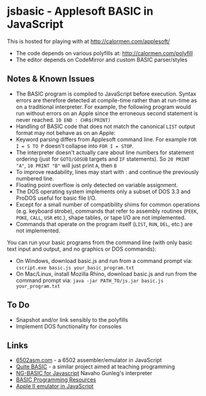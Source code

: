 jsbasic - Applesoft BASIC in JavaScript
=======================================

This is hosted for playing with at http://calormen.com/applesoft/ 

* The code depends on various polyfills at: http://calormen.com/polyfill
* The editor depends on CodeMirror and custom BASIC parser/styles

Notes & Known Issues
--------------------
* The BASIC program is compiled to JavaScript before execution. Syntax errors are therefore detected at compile-time rather than at run-time as on a traditional interpreter. For example, the following program would run without errors on an Apple since the erroneous second statement is never reached. `10 END : CHR$(PRINT)`
* Handling of BASIC code that does not match the canonical `LIST` output format may not behave as on an Apple:
* Keyword parsing differs from Applesoft command line. For example `FOR I = S TO P` doesn't collapse into `FOR I = STOP`.
* The interpreter doesn't actually care about line numbers for statement ordering (just for `GOTO/GOSUB` targets and `IF` statements). So `20 PRINT "A"`, `10 PRINT "B"` will just print `A`, then `B`
* To improve readability, lines may start with : and continue the previously numbered line.
* Floating point overflow is only detected on variable assignment.
* The DOS operating system implements only a subset of DOS 3.3 and ProDOS useful for basic file I/O.
* Except for a small number of compatibility shims for common operations (e.g. keyboard strobe), commands that refer to assembly routines (`PEEK`, `POKE`, `CALL`, `USR` etc.), shape tables, or tape I/O are not implemented.
* Commands that operate on the program itself (`LIST`, `RUN`, `DEL`, etc.) are not implemented.

You can run your basic programs from the command line (with only basic text input and output, and no graphics or DOS commands):
* On Windows, download basic.js and run from a command prompt via: `cscript.exe basic.js your_basic_program.txt`
* On Mac/Linux, install Mozilla Rhino, download basic.js and run from the command prompt via: `java -jar PATH_TO/js.jar basic.js your_program.txt`

To Do
-----
* Snapshot and/or link sensibly to the polyfills
* Implement DOS functionality for consoles

Links
-----
* [6502asm.com](http://www.6502asm.com/) - a 6502 assembler/emulator in JavaScript
* [Quite BASIC](http://www.quitebasic.com/) - a similar project aimed at teaching programming
* [NG-BASIC for Javascript](http://navahogunleg.net/blog/my-projects/ng-basic/) Navaho Gunleg's interpreter
* [BASIC Programming Resources](http://www.nicholson.com/rhn/basic/)
* [Apple II emulator in JavaScript](http://www.scullinsteel.com/apple2/)
